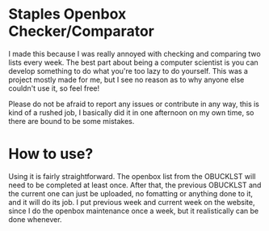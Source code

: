 # Staples Openbox Checker/Comparator 
I made this because I was really annoyed with checking and comparing two lists every week. The best part about being a computer scientist is you can develop something to do what you're too lazy to do yourself. This was a project mostly made for me, but I see no reason as to why anyone else couldn't use it, so feel free!

Please do not be afraid to report any issues or contribute in any way, this is kind of a rushed job, I basically did it in one afternoon on my own time, so there are bound to be some mistakes.

# How to use?
Using it is fairly straightforward. The openbox list from the OBUCKLST will need to be completed at least once. After that, the previous OBUCKLST and the current one can just be uploaded, no fomatting or anything done to it, and it will do its job. I put previous week and current week on the website, since I do the openbox maintenance once a week,
but it realistically can be done whenever. 
